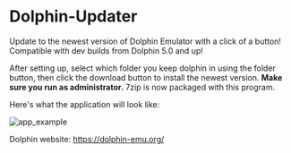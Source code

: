 # Dolphin-Updater
Update to the newest version of Dolphin Emulator with a click of a button! Compatible with dev builds from Dolphin 5.0 and up!

After setting up, select which folder you keep dolphin in using the folder button, then click the download button to install the newest version. **Make sure you run as administrator.** 7zip is now packaged with this program.

Here's what the application will look like:

![app_example](https://cloud.githubusercontent.com/assets/18427811/14639567/9c184a76-063d-11e6-841e-a6882d8048be.PNG)

Dolphin website:
https://dolphin-emu.org/
